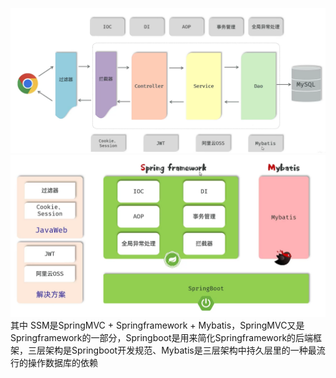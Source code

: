 ![1749652394965](image/总结/1749652394965.png)
![1749652451496](image/总结/1749652451496.png)
其中
SSM是SpringMVC + Springframework + Mybatis，SpringMVC又是Springframework的一部分，Springboot是用来简化Springframework的后端框架，三层架构是Springboot开发规范、Mybatis是三层架构中持久层里的一种最流行的操作数据库的依赖